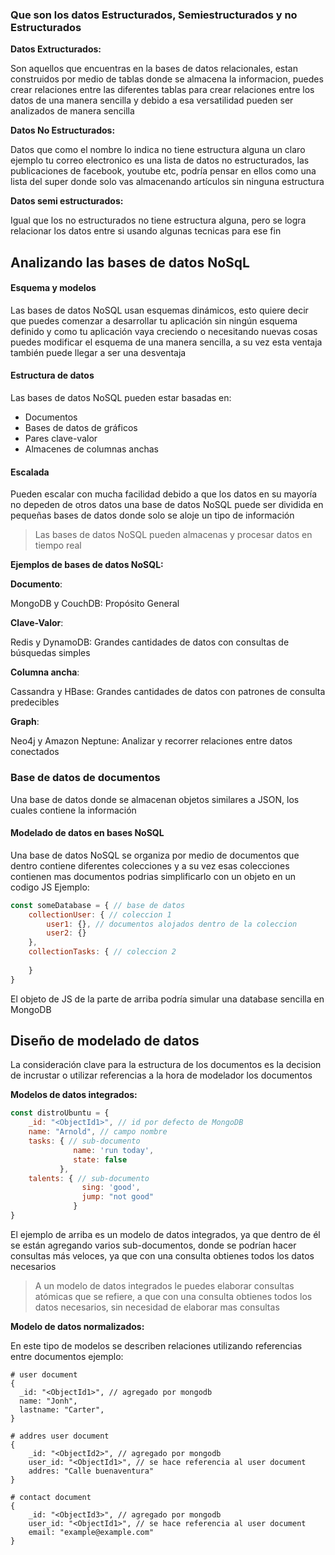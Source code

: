 ### Que son los datos Estructurados, Semiestructurados y no Estructurados

**Datos Extructurados:**

Son aquellos que encuentras en la bases de datos relacionales, estan construidos por medio de tablas donde se almacena la informacion, puedes crear relaciones entre las diferentes tablas para crear relaciones entre los datos de una manera sencilla y debido a esa versatilidad pueden ser analizados de manera sencilla

**Datos No Estructurados:**

Datos que como el nombre lo indica no tiene estructura alguna un claro ejemplo tu correo electronico es una lista de datos no estructurados, las publicaciones de facebook, youtube etc, podría pensar en ellos como una lista del super donde solo vas almacenando artículos sin ninguna estructura


**Datos semi estructurados:**

Igual que los no estructurados no tiene estructura alguna, pero se logra relacionar los datos entre si usando algunas tecnicas para ese fin

## Analizando las bases de datos NoSqL

#### Esquema y modelos

Las bases de datos NoSQL usan esquemas dinámicos, esto quiere decir que puedes comenzar a desarrollar tu aplicación sin ningún esquema definido y como tu aplicación vaya creciendo o necesitando nuevas cosas puedes modificar el esquema de una manera sencilla, a su vez esta ventaja también puede llegar a ser una desventaja

#### Estructura de datos
Las bases de datos NoSQL pueden estar basadas en:

- Documentos
- Bases de datos de gráficos
- Pares clave-valor
- Almacenes de columnas anchas

#### Escalada

Pueden escalar con mucha facilidad debido a que los datos en su mayoría no depeden de otros datos una base de datos NoSQL puede ser dividida en pequeñas bases de datos donde solo se aloje un tipo de información


> Las bases de datos NoSQL pueden almacenas y procesar datos en tiempo real

**Ejemplos de bases de datos NoSQL:**

**Documento**: 

MongoDB y CouchDB: Propósito General

**Clave-Valor**: 
  
Redis y DynamoDB: Grandes cantidades de datos con consultas de búsquedas simples


**Columna ancha**: 

Cassandra y HBase: Grandes cantidades de datos con patrones de consulta predecibles

**Graph**: 

Neo4j y Amazon Neptune: Analizar y recorrer relaciones entre datos conectados


### Base de datos de documentos

Una base de datos donde se almacenan objetos similares a JSON, los cuales contiene la información 


#### Modelado de datos en bases NoSQL

Una base de datos NoSQL se organiza por medio de documentos que dentro contiene diferentes colecciones y a su vez esas colecciones contienen mas documentos podrias simplificarlo con un objeto en un codigo JS Ejemplo:


```javascript
const someDatabase = { // base de datos
    collectionUser: { // coleccion 1
        user1: {}, // documentos alojados dentro de la coleccion
        user2: {}
    },
    collectionTasks: { // coleccion 2
        
    }
}
```
El objeto de JS de la parte de arriba podría simular una database sencilla en MongoDB


## Diseño de modelado de datos

La consideración clave para la estructura de los documentos es la decision de incrustar o utilizar referencias a la hora de modelador los documentos

**Modelos de datos integrados:**

```javascript
const distroUbuntu = {
    _id: "<ObjectId1>", // id por defecto de MongoDB
    name: "Arnold", // campo nombre
    tasks: { // sub-documento
              name: 'run today',
              state: false
           },
    talents: { // sub-documento
                sing: 'good',
                jump: "not good"
              }       
}
```
El ejemplo de arriba es un modelo de datos integrados, ya que dentro de él se están agregando varios sub-documentos, donde se podrían hacer consultas más veloces, ya que con una consulta obtienes todos los datos necesarios

> A un modelo de datos integrados le puedes elaborar consultas atómicas que se refiere, a que con una consulta obtienes todos los datos necesarios, sin necesidad de elaborar mas consultas 

**Modelo de datos normalizados:**

En este tipo de modelos se describen relaciones utilizando referencias entre documentos ejemplo:

```
# user document
{
  _id: "<ObjectId1>", // agregado por mongodb
  name: "Jonh",
  lastname: "Carter",
}

# addres user document
{
    _id: "<ObjectId2>", // agregado por mongodb
    user_id: "<ObjectId1>", // se hace referencia al user document
    addres: "Calle buenaventura"
}

# contact document
{
    _id: "<ObjectId3>", // agregado por mongodb
    user_id: "<ObjectId1>", // se hace referencia al user document
    email: "example@example.com"
}
```